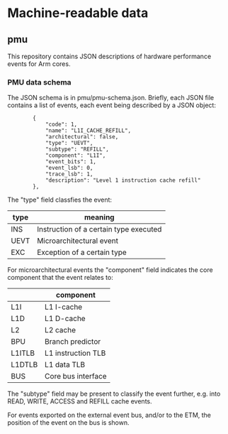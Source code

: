 # Machine-readable data

## pmu

This repository contains JSON descriptions of hardware performance events for Arm cores.
 
### PMU data schema
  
The JSON schema is in pmu/pmu-schema.json. Briefly, each JSON file contains a list of events,
each event being described by a JSON object:

```
        {
            "code": 1,
            "name": "L1I_CACHE_REFILL",
            "architectural": false,
            "type": "UEVT",
            "subtype": "REFILL",
            "component": "L1I",
            "event_bits": 1,
            "event_lsb": 0,
            "trace_lsb": 1,
            "description": "Level 1 instruction cache refill"
        },
```

The "type" field classfies the event:

| type | meaning                                |
|------|----------------------------------------|
| INS  | Instruction of a certain type executed |
| UEVT | Microarchitectural event               |
| EXC  | Exception of a certain type            |

For microarchitectural events the "component" field indicates the core component
that the event relates to:

|        | component          |
|--------|--------------------|
| L1I    | L1 I-cache         |
| L1D    | L1 D-cache         |
| L2     | L2 cache           |
| BPU    | Branch predictor   |
| L1ITLB | L1 instruction TLB |
| L1DTLB | L1 data TLB        |
| BUS    | Core bus interface |

The "subtype" field may be present to classify the event further, e.g. into READ,
WRITE, ACCESS and REFILL cache events.

For events exported on the external event bus, and/or to the ETM,
the position of the event on the bus is shown.
